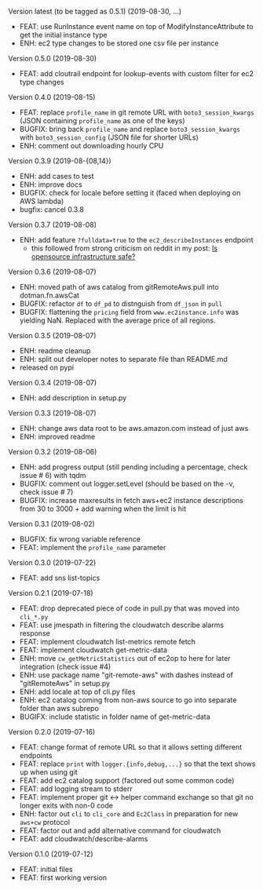 Version latest (to be tagged as 0.5.1) (2019-08-30, ...)

- FEAT: use RunInstance event name on top of ModifyInstanceAttribute to get the initial instance type
- ENH: ec2 type changes to be stored one csv file per instance


Version 0.5.0 (2019-08-30)

- FEAT: add cloutrail endpoint for lookup-events with custom filter for ec2 type changes


Version 0.4.0 (2019-08-15)

- FEAT: replace `profile_name` in git remote URL with `boto3_session_kwargs` (JSON containing `profile_name` as one of the keys)
- BUGFIX: bring back `profile_name` and replace `boto3_session_kwargs` with `boto3_session_config` (JSON file for shorter URLs)
- ENH: comment out downloading hourly CPU


Version 0.3.9 (2019-08-{08,14})

- ENH: add cases to test
- ENH: improve docs
- BUGFIX: check for locale before setting it (faced when deploying on AWS lambda)
- bugfix: cancel 0.3.8


Version 0.3.7 (2019-08-08)

- ENH: add feature `?fulldata=true` to the `ec2_describeInstances` endpoint
    - this followed from strong criticism on reddit in my post: [Is opensource infrastructure safe?](https://www.reddit.com/r/aws/comments/cn81my/is_opensource_infrastructure_safe/)


Version 0.3.6 (2019-08-07)

- ENH: moved path of aws catalog from gitRemoteAws.pull into dotman.fn.awsCat
- BUGFIX: refactor `df` to `df_pd` to distnguish from `df_json` in `pull`
- BUGFIX: flattening the `pricing` field from `www.ec2instance.info` was yielding NaN. Replaced with the average price of all regions.


Version 0.3.5 (2019-08-07)

- ENH: readme cleanup
- ENH: split out developer notes to separate file than README.md
- released on pypi


Version 0.3.4 (2019-08-07)

- ENH: add description in setup.py


Version 0.3.3 (2019-08-07)

- ENH: change aws data root to be aws.amazon.com instead of just aws
- ENH: improved readme


Version 0.3.2 (2019-08-06)

- ENH: add progress output (still pending including a percentage, check issue # 6) with tqdm
- BUGFIX: comment out logger.setLevel (should be based on the -v, check issue # 7)
- BUGFIX: increase maxresults in fetch aws+ec2 instance descriptions from 30 to 3000 + add warning when the limit is hit


Version 0.3.1 (2019-08-02)

- BUGFIX: fix wrong variable reference
- FEAT: implement the `profile_name` parameter


Version 0.3.0 (2019-07-22)

- FEAT: add sns list-topics


Version 0.2.1 (2019-07-18)

- FEAT: drop deprecated piece of code in pull.py that was moved into `cli_*.py`
- FEAT: use jmespath in filtering the cloudwatch describe alarms response
- FEAT: implement cloudwatch list-metrics remote fetch
- FEAT: implement cloudwatch get-metric-data
- ENH: move `cw_getMetricStatistics` out of ec2op to here for later integration (check issue #4)
- ENH: use package name "git-remote-aws" with dashes instead of "gitRemoteAws" in setup.py
- ENH: add locale at top of cli.py files
- ENH: ec2 catalog coming from non-aws source to go into separate folder than aws subrepo
- BUGIFX: include statistic in folder name of get-metric-data


Version 0.2.0 (2019-07-16)

- FEAT: change format of remote URL so that it allows setting different endpoints
- FEAT: replace `print` with `logger.{info,debug,...}` so that the text shows up when using git
- FEAT: add ec2 catalog support (factored out some common code)
- FEAT: add logging stream to stderr
- FEAT: implement proper git <-> helper command exchange so that git no longer exits with non-0 code
- ENH: factor out `cli` to `cli_core` and `Ec2Class` in preparation for new `aws+cw` protocol
- FEAT: factor out and add alternative command for cloudwatch
- FEAT: add cloudwatch/describe-alarms



Version 0.1.0 (2019-07-12)

- FEAT: initial files
- FEAT: first working version
